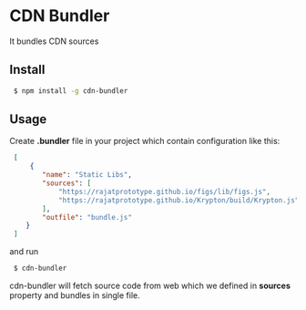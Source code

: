 # CDN Bundler

It bundles CDN sources

## Install 

```sh
 $ npm install -g cdn-bundler
```

## Usage

Create **.bundler** file in your project which contain configuration like this:

```json
 [
     {
        "name": "Static Libs",
        "sources": [
            "https://rajatprototype.github.io/figs/lib/figs.js",
            "https://rajatprototype.github.io/Krypton/build/Krypton.js"
        ],
        "outfile": "bundle.js"
    }
 ]
```

and run 

```sh
 $ cdn-bundler
```

cdn-bundler will fetch source code from web which we defined in **sources** property
and bundles in single file.